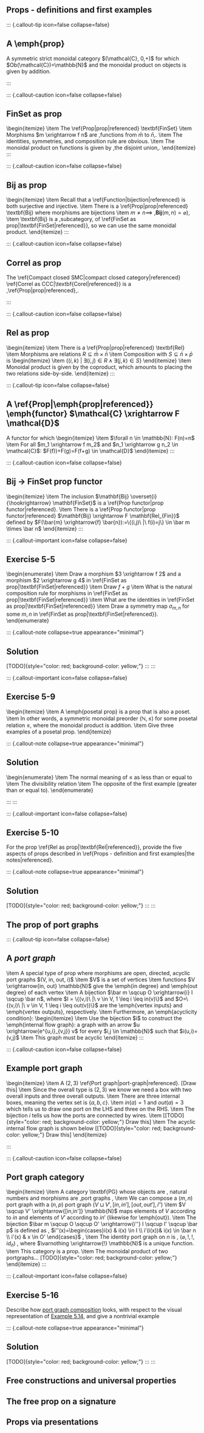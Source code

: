 
## Props - definitions and first examples


::: {.callout-tip icon=false collapse=false}
## A \emph{prop}
<div id="prop"/></div>
A symmetric strict monoidal category $(\mathcal{C}, 0,+)$ for which $Ob(\mathcal{C})=\mathbb{N}$ and the monoidal product on objects is given by addition.

:::



::: {.callout-caution icon=false collapse=false}
## **FinSet** as prop
<div id="finset-prop"/></div>

\begin{itemize}
    \item The \ref{Prop|prop|referenced} \textbf{FinSet}
    \item Morphisms $m \xrightarrow f n$ are \,functions from $\bar m$ to $\bar n$\,.
    \item The identities, symmetries, and composition rule are obvious.
    \item The monoidal product on functions is given by \,the disjoint union\,.
  \end{itemize}
:::

::: {.callout-caution icon=false collapse=false}
## **Bij** as prop
<div id="bij-prop"/></div>

\begin{itemize}
    \item Recall that a \ref{Function|bijection|referenced} is both surjective and injective.
    \item There is a \ref{Prop|prop|referenced} \textbf{Bij} where morphisms are bijections
    \item $m\ne n \implies$ \,$\mathbf{Bij}(m,n)=\varnothing)$\,
    \item \textbf{Bij} is a \,subcategory\, of \ref{FinSet as prop|\textbf{FinSet|referenced}}, so we can use the same monoidal product.
  \end{itemize}
:::

::: {.callout-caution icon=false collapse=false}
## **Correl** as prop
<div id="correl-prop"/></div>

The \ref{Compact closed SMC|compact closed category|referenced} \ref{Correl as CCC|\textbf{Corel|referenced}} is a \,\ref{Prop|prop|referenced}\,.

:::

::: {.callout-caution icon=false collapse=false}
## **Rel** as prop
<div id="rel-prop"/></div>

\begin{itemize}
    \item There is a \ref{Prop|prop|referenced} \textbf{Rel}
    \item Morphisms are relations $R \subseteq \bar m \times \bar n$
    \item Composition with $S \subseteq \bar n \times \bar p$ is
          \begin{itemize}
            \item $\{(i, k)\ |\  \exists (i, j) \in R \land \exists (j,k) \in S\}$
          \end{itemize}
    \item Monoidal product is given by the coproduct, which amounts to placing the two relations side-by-side.
  \end{itemize}
:::


::: {.callout-tip icon=false collapse=false}
## A \ref{Prop|\emph{prop|referenced}} \emph{functor} $\mathcal{C} \xrightarrow F \mathcal{D}$
<div id="prop-functor"/></div>
A functor for which
\begin{itemize}
  \item $\forall n \in \mathbb{N}: F(n)=n$
  \item For all $m_1 \xrightarrow f m_2$ and $n_1 \xrightarrow g n_2 \in \mathcal{C}$: $F(f))+F(g)=F(f+g) \in \mathcal{D}$
\end{itemize}
:::

::: {.callout-caution icon=false collapse=false}
## **Bij** $\rightarrow$ **FinSet** prop functor
<div id="bij-finset-prop-functor"/></div>

\begin{itemize}
    \item The inclusion $\mathbf{Bij} \overset{i}{\hookrightarrow} \mathbf{FinSet}$ is a \ref{Prop functor|prop functor|referenced}.
    \item There is a \ref{Prop functor|prop functor|referenced} $\mathbf{Bij} \xrightarrow F \mathbf{Rel_{Fin}}$ defined by $F(\bar{m} \xrightarrow{f} \bar{n}):=\{(i,j)\ |\ f(i)=j\} \in \bar m \times \bar n$
  \end{itemize}
:::


::: {.callout-important icon=false collapse=false}
## Exercise 5-5
<div id="5-5"/></div>

\begin{enumerate}
    \item Draw a morphism $3 \xrightarrow f 2$ and a morphism $2 \xrightarrow g 4$ in \ref{FinSet as prop|\textbf{FinSet|referenced}}
    \item Draw $f+g$
    \item What is the natural composition rule for morphisms in \ref{FinSet as prop|\textbf{FinSet|referenced}}
    \item What are the identities in \ref{FinSet as prop|\textbf{FinSet|referenced}}
    \item Draw a symmetry map $\sigma_{m,n}$ for some $m,n$ in \ref{FinSet as prop|\textbf{FinSet|referenced}}.
  \end{enumerate}

::: {.callout-note collapse=true appearance="minimal"}
## Solution
[TODO]{style="color: red; background-color: yellow;"}
:::
:::


::: {.callout-important icon=false collapse=false}
## Exercise 5-9
<div id="5-9"/></div>

\begin{itemize}
    \item A \emph{posetal prop} is a prop that is also a poset.
    \item In other words, a symmetric monoidal preorder $(\mathbb{N}, \leq)$ for some posetal relation $\leq$, where the monoidal product is addition.
    \item Give three examples of a posetal prop.
  \end{itemize}

::: {.callout-note collapse=true appearance="minimal"}
## Solution
\begin{enumerate}
    \item The normal meaning of $\leq$ as less than or equal to
    \item The divisibility relation
    \item The opposite of the first example (greater than or equal to).
  \end{enumerate}

:::
:::


::: {.callout-important icon=false collapse=false}
## Exercise 5-10
<div id="5-10"/></div>

For the prop \ref{Rel as prop|\textbf{Rel|referenced}}, provide the five aspects of props described in \ref{Props - definition and first examples|the notes|referenced}.

::: {.callout-note collapse=true appearance="minimal"}
## Solution
[TODO]{style="color: red; background-color: yellow;"}
:::
:::


## The prop of port graphs

::: {.callout-tip icon=false collapse=false}
## A *port graph*

<div id="port-graph"/></div>
    \item A special type of prop where morphisms are open, directed, acyclic port graphs $(V, in, out, i)$
    \item $V$ is a set of vertices
    \item functions $V \xrightarrow{in, out} \mathbb{N}$ give the \emph{in degree} and \emph{out degree} of each vertex
    \item A bijection $\bar m \sqcup O \xrightarrow{i} I \sqcup \bar n$, where $I = \{(v,i)\ |\ v \in V, 1 \leq i \leq in(v)\}$ and $O=\{(v,i)\ |\ v \in V, 1 \leq i \leq out(v))\}$ are the \emph{vertex inputs} and \emph{vertex outputs}, respectively.
    \item Furthermore, an \emph{acyclicity condition}:
          \begin{itemize}
            \item Use the bijection $i$ to construct the \emph{internal flow graph}: a graph with an arrow $u \xrightarrow{e^{u,i}_{v,j}} v$ for every $i,j \in \mathbb{N}$ such that $i(u,i)=(v,j)$
            \item This graph must be acyclic
          \end{itemize}
:::


::: {.callout-caution icon=false collapse=false}
## Example port graph
<div id="ex-port-graph"/></div>

\begin{itemize}
    \item A $(2,3)$ \ref{Port graph|port-graph|referenced}. [Draw this]
    \item Since the overall type is $(2,3)$ we know we need a box with two overall inputs and three overall outputs.
    \item There are three internal boxes, meaning the vertex set is $\{a, b, c\}$.
    \item $in(a)=1$ and $out(a)=3$ which tells us to draw one port on the LHS and three on the RHS.
    \item The bijection $i$ tells us how the ports are connected by wires.
    \item [[TODO]{style="color: red; background-color: yellow;"} Draw this]
    \item The acyclic internal flow graph is shown below [[TODO]{style="color: red; background-color: yellow;"} Draw this]
  \end{itemize}

:::


::: {.callout-caution icon=false collapse=false}
## Port graph category
<div id="pg-cat"/></div>

\begin{itemize}
    \item A category \textbf{PG} whose objects are \, natural numbers and morphisms are \,port graphs \,
    \item We can compose a $(m,n)$ port graph with a $(n, p)$ port graph $(V \sqcup V',[in,in'],[out,out'], i'')$
    \item $V \sqcup V' \xrightarrow{[in,in']} \mathbb{N}$ maps elements of $V$ according to $in$ and elements of $V'$ according to $in'$ (likewise for \emph{out}).
    \item  The bijection $\bar m \sqcup O \sqcup O' \xrightarrow{i''} I \sqcup I' \sqcup \bar p$ is defined as \, $i''(x)=\begin{cases}i(x) & i(x) \in I \\ i'(i(x))& i(x) \in \bar n \\ i'(x) & x \in O' \end{cases}$ \,
    \item The identity port graph on $n$ is \, $(\varnothing, !, !, id_{\bar n})$ \, where $\varnothing \xrightarrow{!} \mathbb{N}$ is a unique function.
    \item This category is a prop.
    \item The monoidal product of two portgraphs... [TODO]{style="color: red; background-color: yellow;"}
  \end{itemize}
:::


::: {.callout-important icon=false collapse=false}
## Exercise 5-16
<div id="5-16"/></div>

Describe how [port graph composition](#pg-cat) looks, with respect to the visual representation of [Example 5.14](#ex-port-graph), and give a nontrivial example

::: {.callout-note collapse=true appearance="minimal"}
## Solution
[TODO]{style="color: red; background-color: yellow;"}
:::
:::

## Free constructions and universal properties

## The free prop on a signature

## Props via presentations